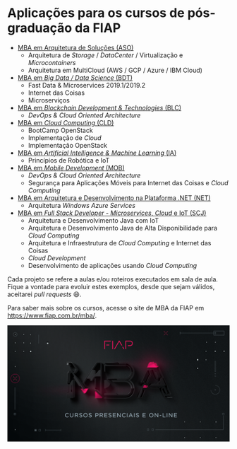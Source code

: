 # Aplicações para os cursos de pós-graduação da FIAP

 - [MBA em Arquitetura de Soluções (ASO)](https://github.com/josecastillolema/fiap/tree/master/aso)
   * Arquitetura de *Storage* / *DataCenter* / Virtualização e *Microcontainers*
   * Arquitetura em MultiCloud (AWS / GCP / Azure / IBM Cloud)
 - [MBA em *Big Data / Data Science* (BDT)](https://github.com/josecastillolema/fiap/tree/master/bdt)
   * Fast Data & Microservices 2019.1/2019.2
   * Internet das Coisas
   * Microserviços
 - [MBA em *Blockchain Development & Technologies* (BLC)](https://github.com/josecastillolema/fiap/tree/master/blc)
   * *DevOps & Cloud Oriented Architecture*
 - [MBA em *Cloud Computing* (CLD)](https://github.com/josecastillolema/fiap/tree/master/cld)
   * BootCamp OpenStack
   * Implementação de *Cloud*
   * Implementação OpenStack
 - [MBA em *Artificial Intelligence & Machine Learning* (IA)](https://github.com/josecastillolema/fiap/tree/master/ia)
   * Princípios de Robótica e IoT
 - [MBA em *Mobile Development* (MOB)](https://github.com/josecastillolema/fiap/tree/master/mob)
   * *DevOps & Cloud Oriented Architecture*
   * Segurança para Aplicações Móveis para Internet das Coisas e *Cloud Computing*
 - [MBA em Arquitetura e Desenvolvimento na Plataforma .NET (NET)](https://github.com/josecastillolema/fiap/tree/master/net)
   * Arquitetura *Windows Azure Services*
 - [MBA em *Full Stack Developer* - *Microservices*, *Cloud* e IoT (SCJ)](https://github.com/josecastillolema/fiap/tree/master/scj)
   * Arquitetura e Desenvolvimento Java com IoT
   * Arquitetura e Desenvolvimento Java de Alta Disponibilidade para *Cloud Computing*
   * Arquitetura e Infraestrutura de *Cloud Computing* e Internet das Coisas
   * *Cloud Development*
   * Desenvolvimento de aplicações usando *Cloud Computing*

Cada projeto se refere a aulas e/ou roteiros executados em sala de aula.
Fique a vontade para evoluir estes exemplos, desde que sejam válidos, aceitarei *pull requests* :smile:.

Para saber mais sobre os cursos, acesse o site de MBA da FIAP em https://www.fiap.com.br/mba/.

![FIAP MBA](img/20181011_fiap_mba_shareDefault.png)
